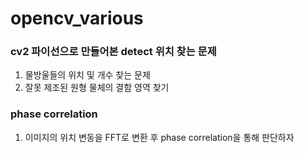 # opencv_various

### cv2 파이선으로 만들어본 detect 위치 찾는 문제
  1. 물방울들의 위치 및 개수 찾는 문제
  2. 잘못 제조된 원형 물체의 결함 영역 찾기

### phase correlation
  1. 이미지의 위치 변동을 FFT로 변환 후 phase correlation을 통해 판단하자
